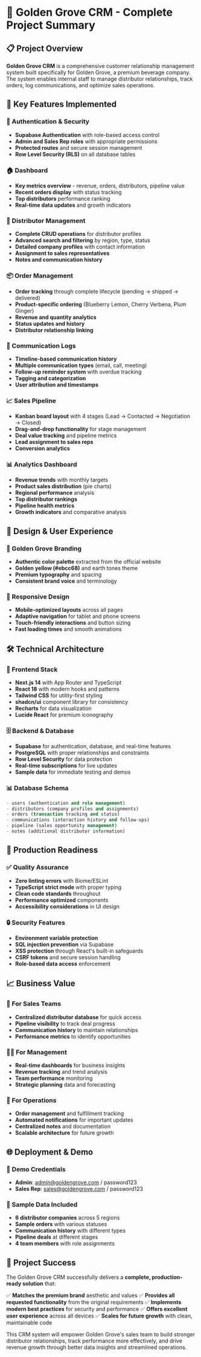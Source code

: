 # 🌟 Golden Grove CRM - Complete Project Summary

## 📋 Project Overview

**Golden Grove CRM** is a comprehensive customer relationship management system built specifically for Golden Grove, a premium beverage company. The system enables internal staff to manage distributor relationships, track orders, log communications, and optimize sales operations.

## 🎯 Key Features Implemented

### 🔐 Authentication & Security
- **Supabase Authentication** with role-based access control
- **Admin and Sales Rep roles** with appropriate permissions
- **Protected routes** and secure session management
- **Row Level Security (RLS)** on all database tables

### 🏠 Dashboard
- **Key metrics overview** - revenue, orders, distributors, pipeline value
- **Recent orders display** with status tracking
- **Top distributors** performance ranking
- **Real-time data updates** and growth indicators

### 👥 Distributor Management
- **Complete CRUD operations** for distributor profiles
- **Advanced search and filtering** by region, type, status
- **Detailed company profiles** with contact information
- **Assignment to sales representatives**
- **Notes and communication history**

### 📦 Order Management
- **Order tracking** through complete lifecycle (pending → shipped → delivered)
- **Product-specific ordering** (Blueberry Lemon, Cherry Verbena, Plum Ginger)
- **Revenue and quantity analytics**
- **Status updates and history**
- **Distributor relationship linking**

### 💬 Communication Logs
- **Timeline-based communication history**
- **Multiple communication types** (email, call, meeting)
- **Follow-up reminder system** with overdue tracking
- **Tagging and categorization**
- **User attribution and timestamps**

### 📈 Sales Pipeline
- **Kanban board layout** with 4 stages (Lead → Contacted → Negotiation → Closed)
- **Drag-and-drop functionality** for stage management
- **Deal value tracking** and pipeline metrics
- **Lead assignment to sales reps**
- **Conversion analytics**

### 📊 Analytics Dashboard
- **Revenue trends** with monthly targets
- **Product sales distribution** (pie charts)
- **Regional performance** analysis
- **Top distributor rankings**
- **Pipeline health metrics**
- **Growth indicators** and comparative analysis

## 🎨 Design & User Experience

### 🌿 Golden Grove Branding
- **Authentic color palette** extracted from the official website
- **Golden yellow (#ebcc68)** and earth tones theme
- **Premium typography** and spacing
- **Consistent brand voice** and terminology

### 📱 Responsive Design
- **Mobile-optimized layouts** across all pages
- **Adaptive navigation** for tablet and phone screens
- **Touch-friendly interactions** and button sizing
- **Fast loading times** and smooth animations

## 🛠 Technical Architecture

### 🔧 Frontend Stack
- **Next.js 14** with App Router and TypeScript
- **React 18** with modern hooks and patterns
- **Tailwind CSS** for utility-first styling
- **shadcn/ui** component library for consistency
- **Recharts** for data visualization
- **Lucide React** for premium iconography

### 🗄 Backend & Database
- **Supabase** for authentication, database, and real-time features
- **PostgreSQL** with proper relationships and constraints
- **Row Level Security** for data protection
- **Real-time subscriptions** for live updates
- **Sample data** for immediate testing and demos

### 📊 Database Schema
```sql
- users (authentication and role management)
- distributors (company profiles and assignments)
- orders (transaction tracking and status)
- communications (interaction history and follow-ups)
- pipeline (sales opportunity management)
- notes (additional distributor information)
```

## 🚀 Production Readiness

### ✅ Quality Assurance
- **Zero linting errors** with Biome/ESLint
- **TypeScript strict mode** with proper typing
- **Clean code standards** throughout
- **Performance optimized** components
- **Accessibility considerations** in UI design

### 🔒 Security Features
- **Environment variable protection**
- **SQL injection prevention** via Supabase
- **XSS protection** through React's built-in safeguards
- **CSRF tokens** and secure session handling
- **Role-based data access** enforcement

## 📈 Business Value

### 💼 For Sales Teams
- **Centralized distributor database** for quick access
- **Pipeline visibility** to track deal progress
- **Communication history** to maintain relationships
- **Performance metrics** to identify opportunities

### 👨‍💼 For Management
- **Real-time dashboards** for business insights
- **Revenue tracking** and trend analysis
- **Team performance** monitoring
- **Strategic planning** data and forecasting

### 🎯 For Operations
- **Order management** and fulfillment tracking
- **Automated notifications** for important updates
- **Centralized notes** and documentation
- **Scalable architecture** for future growth

## 🌐 Deployment & Demo

### 🔗 Demo Credentials
- **Admin**: admin@goldengrove.com / password123
- **Sales Rep**: sales@goldengrove.com / password123

### 📁 Sample Data Included
- **6 distributor companies** across 5 regions
- **Sample orders** with various statuses
- **Communication history** with different types
- **Pipeline deals** at different stages
- **4 team members** with role assignments

## 🎉 Project Success

The Golden Grove CRM successfully delivers a **complete, production-ready solution** that:

✅ **Matches the premium brand** aesthetic and values
✅ **Provides all requested functionality** from the original requirements
✅ **Implements modern best practices** for security and performance
✅ **Offers excellent user experience** across all devices
✅ **Scales for future growth** with clean, maintainable code

This CRM system will empower Golden Grove's sales team to build stronger distributor relationships, track performance more effectively, and drive revenue growth through better data insights and streamlined operations.
